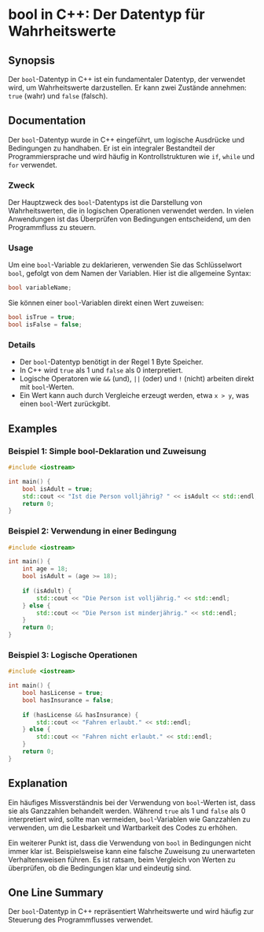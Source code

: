 <!--
Meta Description: # bool in C++: Der Datentyp für Wahrheitswerte ## Synopsis Der `bool`-Datentyp in C++ ist ein fundamentaler Datentyp, der verwendet wird, um Wahrheits...
Meta Keywords: bool, ist, und, der, std
-->

# bool in C++: Der Datentyp für Wahrheitswerte

## Synopsis
Der `bool`-Datentyp in C++ ist ein fundamentaler Datentyp, der verwendet wird, um Wahrheitswerte darzustellen. Er kann zwei Zustände annehmen: `true` (wahr) und `false` (falsch).

## Documentation
Der `bool`-Datentyp wurde in C++ eingeführt, um logische Ausdrücke und Bedingungen zu handhaben. Er ist ein integraler Bestandteil der Programmiersprache und wird häufig in Kontrollstrukturen wie `if`, `while` und `for` verwendet.

### Zweck
Der Hauptzweck des `bool`-Datentyps ist die Darstellung von Wahrheitswerten, die in logischen Operationen verwendet werden. In vielen Anwendungen ist das Überprüfen von Bedingungen entscheidend, um den Programmfluss zu steuern.

### Usage
Um eine `bool`-Variable zu deklarieren, verwenden Sie das Schlüsselwort `bool`, gefolgt von dem Namen der Variablen. Hier ist die allgemeine Syntax:

```cpp
bool variableName;
```

Sie können einer `bool`-Variablen direkt einen Wert zuweisen:

```cpp
bool isTrue = true;
bool isFalse = false;
```

### Details
- Der `bool`-Datentyp benötigt in der Regel 1 Byte Speicher.
- In C++ wird `true` als 1 und `false` als 0 interpretiert.
- Logische Operatoren wie `&&` (und), `||` (oder) und `!` (nicht) arbeiten direkt mit `bool`-Werten.
- Ein Wert kann auch durch Vergleiche erzeugt werden, etwa `x > y`, was einen `bool`-Wert zurückgibt.

## Examples
### Beispiel 1: Simple bool-Deklaration und Zuweisung
```cpp
#include <iostream>

int main() {
    bool isAdult = true;
    std::cout << "Ist die Person volljährig? " << isAdult << std::endl; // Gibt 1 (true) aus
    return 0;
}
```

### Beispiel 2: Verwendung in einer Bedingung
```cpp
#include <iostream>

int main() {
    int age = 18;
    bool isAdult = (age >= 18);
    
    if (isAdult) {
        std::cout << "Die Person ist volljährig." << std::endl;
    } else {
        std::cout << "Die Person ist minderjährig." << std::endl;
    }
    return 0;
}
```

### Beispiel 3: Logische Operationen
```cpp
#include <iostream>

int main() {
    bool hasLicense = true;
    bool hasInsurance = false;
    
    if (hasLicense && hasInsurance) {
        std::cout << "Fahren erlaubt." << std::endl;
    } else {
        std::cout << "Fahren nicht erlaubt." << std::endl;
    }
    return 0;
}
```

## Explanation
Ein häufiges Missverständnis bei der Verwendung von `bool`-Werten ist, dass sie als Ganzzahlen behandelt werden. Während `true` als 1 und `false` als 0 interpretiert wird, sollte man vermeiden, `bool`-Variablen wie Ganzzahlen zu verwenden, um die Lesbarkeit und Wartbarkeit des Codes zu erhöhen.

Ein weiterer Punkt ist, dass die Verwendung von `bool` in Bedingungen nicht immer klar ist. Beispielsweise kann eine falsche Zuweisung zu unerwarteten Verhaltensweisen führen. Es ist ratsam, beim Vergleich von Werten zu überprüfen, ob die Bedingungen klar und eindeutig sind.

## One Line Summary
Der `bool`-Datentyp in C++ repräsentiert Wahrheitswerte und wird häufig zur Steuerung des Programmflusses verwendet.